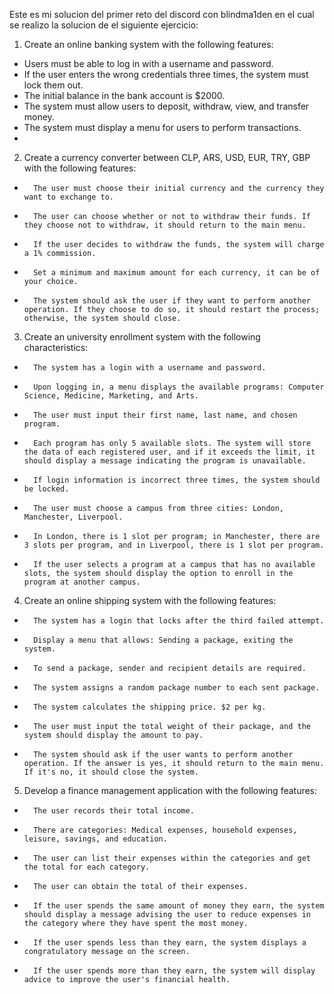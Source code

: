 Este es mi solucion del primer reto del discord con blindma1den en el cual se realizo la solucion de el siguiente ejercicio:

1. Create an online banking system with the following features:

* Users must be able to log in with a username and password.
* If the user enters the wrong credentials three times, the system must lock them out.
* The initial balance in the bank account is $2000.
* The system must allow users to deposit, withdraw, view, and transfer money.
* The system must display a menu for users to perform transactions.
* 
2. Create a currency converter between CLP, ARS, USD, EUR, TRY, GBP with the following features:
* 		The user must choose their initial currency and the currency they want to exchange to.
* 		The user can choose whether or not to withdraw their funds. If they choose not to withdraw, it should return to the main menu.
* 		If the user decides to withdraw the funds, the system will charge a 1% commission.
* 		Set a minimum and maximum amount for each currency, it can be of your choice.
* 		The system should ask the user if they want to perform another operation. If they choose to do so, it should restart the process; otherwise, the system should close.

3. Create an university enrollment system with the following characteristics:
* 		The system has a login with a username and password.
* 		Upon logging in, a menu displays the available programs: Computer Science, Medicine, Marketing, and Arts.
* 		The user must input their first name, last name, and chosen program.
* 		Each program has only 5 available slots. The system will store the data of each registered user, and if it exceeds the limit, it should display a message indicating the program is unavailable.
* 		If login information is incorrect three times, the system should be locked.
* 		The user must choose a campus from three cities: London, Manchester, Liverpool.
* 		In London, there is 1 slot per program; in Manchester, there are 3 slots per program, and in Liverpool, there is 1 slot per program.
* 		If the user selects a program at a campus that has no available slots, the system should display the option to enroll in the program at another campus.

4. Create an online shipping system with the following features:
* 		The system has a login that locks after the third failed attempt.
* 		Display a menu that allows: Sending a package, exiting the system.
* 		To send a package, sender and recipient details are required.
* 		The system assigns a random package number to each sent package.
* 		The system calculates the shipping price. $2 per kg.
* 		The user must input the total weight of their package, and the system should display the amount to pay.  
* 		The system should ask if the user wants to perform another operation. If the answer is yes, it should return to the main menu. If it's no, it should close the system.



5. Develop a finance management application with the following features:
* 		The user records their total income.
* 		There are categories: Medical expenses, household expenses, leisure, savings, and education.
* 		The user can list their expenses within the categories and get the total for each category.
* 		The user can obtain the total of their expenses.
* 		If the user spends the same amount of money they earn, the system should display a message advising the user to reduce expenses in the category where they have spent the most money.
* 		If the user spends less than they earn, the system displays a congratulatory message on the screen.
* 		If the user spends more than they earn, the system will display advice to improve the user's financial health.